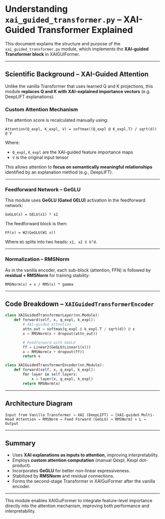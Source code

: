 # Understanding `xai_guided_transformer.py` – XAI-Guided Transformer Explained

This document explains the structure and purpose of the `xai_guided_transformer.py` module, which implements the **XAI-guided Transformer block** in XAIGUIFormer.

---

## Scientific Background – XAI-Guided Attention

Unlike the vanilla Transformer that uses learned Q and K projections, this module **replaces Q and K with XAI-explained importance vectors** (e.g. DeepLIFT explanations).

### Custom Attention Mechanism

The attention score is recalculated manually using:

```
Attention(Q_expl, K_expl, V) = softmax((Q_expl @ K_expl.T) / sqrt(d)) @ V
```

Where:
- `Q_expl`, `K_expl` are the XAI-guided feature importance maps
- `V` is the original input tensor

This allows attention to **focus on semantically meaningful relationships** identified by an explanation method (e.g., DeepLIFT).

---

### Feedforward Network – GeGLU

This module uses **GeGLU (Gated GELU)** activation in the feedforward network:

```
GeGLU(x) = GELU(x1) * x2
```

The feedforward block is then:

```
FF(x) = W2(GeGLU(W1 x))
```

Where `W1` splits into two heads: `x1, x2 ∈ ℝ^d`.

---

### Normalization – RMSNorm

As in the vanilla encoder, each sub-block (attention, FFN) is followed by **residual + RMSNorm** for training stability:

```
RMSNorm(x) = x / RMS(x) * gamma
```

---

## Code Breakdown – `XAIGuidedTransformerEncoder`

```python
class XAIGuidedTransformerLayer(nn.Module):
    def forward(self, x, q_expl, k_expl):
        # XAI-guided attention
        attn_out = softmax(q_expl @ k_expl.T / sqrt(d)) @ x
        x = RMSNorm(x + dropout(attn_out))

        # Feedforward with GeGLU
        ff = Linear2(GeGLU(Linear1(x)))
        x = RMSNorm(x + dropout(ff))
        return x
```

```python
class XAIGuidedTransformerEncoder(nn.Module):
    def forward(self, x, q_expl, k_expl):
        for layer in self.layers:
            x = layer(x, q_expl, k_expl)
        return RMSNorm(x)
```

---

## Architecture Diagram

```
Input from Vanilla Transformer → XAI (DeepLIFT) → [XAI-guided Multi-Head Attention → RMSNorm → Feed Forward (GeGLU) → RMSNorm] × L → Output
```

---

## Summary

- Uses **XAI explanations as inputs to attention**, improving interpretability.
- Employs **custom attention computation** (manual Qexpl, Kexpl dot-product).
- Incorporates **GeGLU** for better non-linear expressiveness.
- Stabilized by **RMSNorm** and residual connections.
- Forms the second-stage Transformer in XAIGuiFormer after the vanilla encoder.

---

This module enables XAIGuiFormer to integrate feature-level importance directly into the attention mechanism, improving both performance and interpretability.